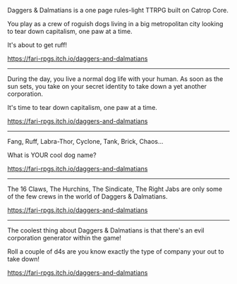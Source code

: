 Daggers & Dalmatians is a one page rules-light TTRPG built on Catrop Core.

You play as a crew of roguish dogs living in a big metropolitan city looking to tear down capitalism, one paw at a time.

It's about to get ruff!

https://fari-rpgs.itch.io/daggers-and-dalmatians

---

During the day, you live a normal dog life with your human. As soon as the sun sets, you take on your secret identity to take down a yet another corporation.

It's time to tear down capitalism, one paw at a time.

https://fari-rpgs.itch.io/daggers-and-dalmatians

---

Fang, Ruff, Labra-Thor, Cyclone, Tank, Brick, Chaos...

What is YOUR cool dog name?

https://fari-rpgs.itch.io/daggers-and-dalmatians

---

The 16 Claws, The Hurchins, The Sindicate, The Right Jabs are only some of the few crews in the world of Daggers & Dalmatians.

https://fari-rpgs.itch.io/daggers-and-dalmatians

---

The coolest thing about Daggers & Dalmatians is that there's an evil corporation generator within the game!

Roll a couple of d4s are you know exactly the type of company your out to take down!

https://fari-rpgs.itch.io/daggers-and-dalmatians